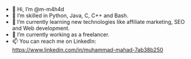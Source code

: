 - 👋 Hi, I’m @m-m4h4d
- 👀 I’m skilled in Python, Java, C, C++ and Bash.
- 🌱 I’m currently learning new technologies like affiliate marketing, SEO and Web development.
- 💞️ I’m currently working as a freelancer.
- 📫 You can reach me on LinkedIn: https://www.linkedin.com/in/muhammad-mahad-7ab38b250

<!---
m-m4h4d/m-m4h4d is a ✨ special ✨ repository because its `README.md` (this file) appears on your GitHub profile.
You can click the Preview link to take a look at your changes.
--->
